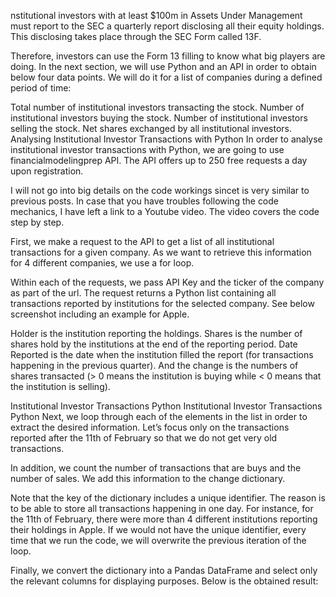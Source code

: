 nstitutional investors with at least $100m in Assets Under Management must report to the SEC a quarterly report disclosing all their equity holdings. This disclosing takes place through the SEC Form called 13F.

Therefore, investors can use the Form 13 filling to know what big players are doing. In the next section, we will use Python and an API in order to obtain below four data points. We will do it for a list of companies during a defined period of time:

Total number of institutional investors transacting the stock.
Number of institutional investors buying the stock.
Number of institutional investors selling the stock.
Net shares exchanged by all institutional investors.
Analysing Institutional Investor Transactions with Python
In order to analyse institutional investor transactions with Python, we are going to use financialmodelingprep API. The API offers up to 250 free requests a day upon registration.

I will not go into big details on the code workings sincet is very similar to previous posts. In case that you have troubles following the code mechanics, I have left a link to a Youtube video. The video covers the code step by step.

First, we make a request to the API to get a list of all institutional transactions for a given company. As we want to retrieve this information for 4 different companies, we use a for loop.

Within each of the requests, we pass API Key and the ticker of the company as part of the url. The request returns a Python list containing all transactions reported by institutions for the selected company. See below screenshot including an example for Apple.

Holder is the institution reporting the holdings. Shares is the number of shares hold by the institutions at the end of the reporting period. Date Reported is the date when the institution filled the report (for transactions happening in the previous quarter). And the change is the numbers of shares transacted (> 0 means the institution is buying while < 0 means that the institution is selling).

Institutional Investor Transactions Python
Institutional Investor Transactions Python
Next, we loop through each of the elements in the list in order to extract the desired information. Let’s focus only on the transactions reported after the 11th of February so that we do not get very old transactions.

In addition, we count the number of transactions that are buys and the number of sales. We add this information to the change dictionary.

Note that the key of the dictionary includes a unique identifier. The reason is to be able to store all transactions happening in one day. For instance, for the 11th of February, there were more than 4 different institutions reporting their holdings in Apple. If we would not have the unique identifier, every time that we run the code, we will overwrite the previous iteration of the loop.

Finally, we convert the dictionary into a Pandas DataFrame and select only the relevant columns for displaying purposes. Below is the obtained result: